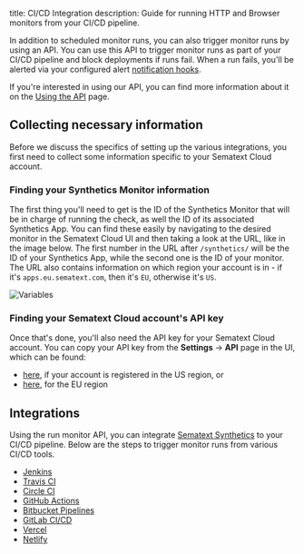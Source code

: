 title: CI/CD Integration
description: Guide for running HTTP and Browser monitors from your CI/CD pipeline.

In addition to scheduled monitor runs, you can also trigger monitor runs by using an API. You can use this API to trigger monitor runs as part of your CI/CD pipeline and block deployments if runs fail. When a run fails, you'll be alerted via your configured alert [notification hooks](/docs/alerts/alert-notifications).

If you're interested in using our API, you can find more information about it on the [Using the API](/docs/using-the-api) page.


## Collecting necessary information

Before we discuss the specifics of setting up the various integrations, you first need to collect some information specific to your Sematext Cloud account.

### Finding your Synthetics Monitor information

The first thing you'll need to get is the ID of the Synthetics Monitor that will be in charge of running the check, as well the ID of its associated Synthetics App. You can find these easily by navigating to the desired monitor in the Sematext Cloud UI and then taking a look at the URL, like in the image below. The first number in the URL after `/synthetics/` will be the ID of your Synthetics App, while the second one is the ID of your monitor. The URL also contains information on which region your account is in - if it's `apps.eu.sematext.com`, then it's `EU`, otherwise it's `US`. 

![Variables](/docs/synthetics/ci-cd/images/ci-cd-variable-ids.png)

### Finding your Sematext Cloud account's API key

Once that's done, you'll also need the API key for your Sematext Cloud account. You can copy your API key from the **Settings** -> **API** page in the UI, which can be found:

- [here](https://apps.sematext.com/ui/account/api), if your account is registered in the US region, or
- [here](https://apps.eu.sematext.com/ui/account/api), for the EU region


## Integrations

Using the run monitor API, you can integrate [Sematext Synthetics](/docs/index) to your CI/CD pipeline. Below are the steps to trigger monitor runs from various CI/CD tools.

- [Jenkins](/docs/synthetics/ci-cd/jenkins)
- [Travis CI](/docs/synthetics/ci-cd/travis-ci)
- [Circle CI](/docs/synthetics/ci-cd/circle-ci)
- [GitHub Actions](/docs/synthetics/ci-cd/github-actions)
- [Bitbucket Pipelines](/docs/synthetics/ci-cd/bitbucket-pipelines)
- [GitLab CI/CD](/docs/synthetics/ci-cd/gitlab-ci-cd)
- [Vercel](/docs/synthetics/ci-cd/vercel)
- [Netlify](/docs/synthetics/ci-cd/netlify)
